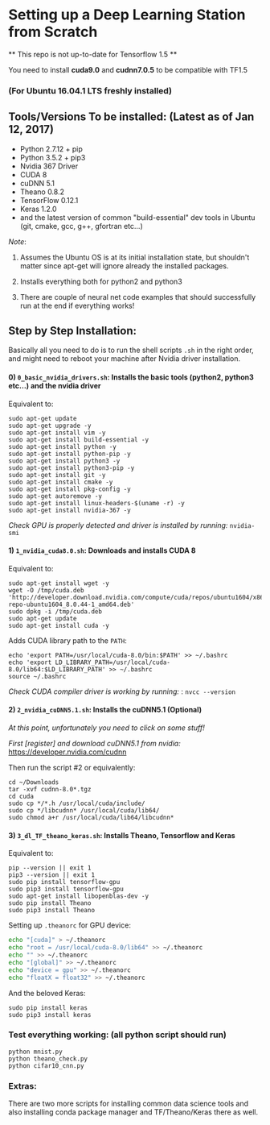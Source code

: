 Setting up a Deep Learning Station from Scratch
================================================

** This repo is not up-to-date for Tensorflow 1.5 **

You need to install **cuda9.0** and **cudnn7.0.5** to be compatible with TF1.5

### (For Ubuntu 16.04.1 LTS freshly installed)

Tools/Versions To be installed: (Latest as of Jan 12, 2017)
-----------------------------------------------------------

- Python 2.7.12 + pip
- Python 3.5.2 + pip3
- Nvidia 367 Driver
- CUDA 8
- cuDNN 5.1
- Theano 0.8.2
- TensorFlow 0.12.1
- Keras 1.2.0
- and the latest version of common "build-essential" dev tools in Ubuntu
(git, cmake, gcc, g++, gfortran etc...)

*Note*:

1) Assumes the Ubuntu OS is at its initial installation state, but shouldn't matter since apt-get will ignore already the installed packages.

2) Installs everything both for python2 and python3

3) There are couple of neural net code examples that should successfully run at the end if everything works!


Step by Step Installation:
-------------------------
Basically all you need to do is to run the shell scripts `.sh` in the right order, and might
need to reboot your machine after Nvidia driver installation.

#### 0) `0_basic_nvidia_drivers.sh`: Installs the basic tools (python2, python3 etc...) and the nvidia driver

Equivalent to:

```shell
sudo apt-get update
sudo apt-get upgrade -y
sudo apt-get install vim -y
sudo apt-get install build-essential -y
sudo apt-get install python -y
sudo apt-get install python-pip -y
sudo apt-get install python3 -y
sudo apt-get install python3-pip -y
sudo apt-get install git -y
sudo apt-get install cmake -y
sudo apt-get install pkg-config -y
sudo apt-get autoremove -y
sudo apt-get install linux-headers-$(uname -r) -y
sudo apt-get install nvidia-367 -y
```

*Check GPU is properly detected and driver is installed by running:* `nvidia-smi`

#### 1) `1_nvidia_cuda8.0.sh`: Downloads and installs CUDA 8

Equivalent to:

```shell
sudo apt-get install wget -y
wget -O /tmp/cuda.deb 'http://developer.download.nvidia.com/compute/cuda/repos/ubuntu1604/x86_64/cuda-repo-ubuntu1604_8.0.44-1_amd64.deb'
sudo dpkg -i /tmp/cuda.deb
sudo apt-get update
sudo apt-get install cuda -y
```

Adds CUDA library path to the `PATH`:

```shell
echo 'export PATH=/usr/local/cuda-8.0/bin:$PATH' >> ~/.bashrc
echo 'export LD_LIBRARY_PATH=/usr/local/cuda-8.0/lib64:$LD_LIBRARY_PATH' >> ~/.bashrc
source ~/.bashrc
```

*Check CUDA compiler driver is working by running:* : `nvcc --version`


#### 2) `2_nvidia_cuDNN5.1.sh`: Installs the cuDNN5.1 (Optional)

*At this point, unfortunately you need to click on some stuff!*

*First [register] and download cuDNN5.1 from nvidia:* <https://developer.nvidia.com/cudnn>

Then run the script #2 or equivalently:
```shell
cd ~/Downloads
tar -xvf cudnn-8.0*.tgz
cd cuda
sudo cp */*.h /usr/local/cuda/include/
sudo cp */libcudnn* /usr/local/cuda/lib64/
sudo chmod a+r /usr/local/cuda/lib64/libcudnn*
```

#### 3) `3_dl_TF_theano_keras.sh`: Installs Theano, Tensorflow and Keras

Equivalent to:

```shell
pip --version || exit 1
pip3 --version || exit 1
sudo pip install tensorflow-gpu
sudo pip3 install tensorflow-gpu
sudo apt-get install libopenblas-dev -y
sudo pip install Theano
sudo pip3 install Theano
```

Setting up `.theanorc` for GPU device:

```bash
echo "[cuda]" > ~/.theanorc
echo "root = /usr/local/cuda-8.0/lib64" >> ~/.theanorc
echo "" >> ~/.theanorc
echo "[global]" >> ~/.theanorc
echo "device = gpu" >> ~/.theanorc
echo "floatX = float32" >> ~/.theanorc
```

And the beloved Keras:

```shell
sudo pip install keras
sudo pip3 install keras
```

### Test everything working: (all python script should run)


```shell
python mnist.py
python theano_check.py
python cifar10_cnn.py
```

### Extras:
There are two more scripts for installing common data science tools and also installing conda
package manager and TF/Theano/Keras there as well.
